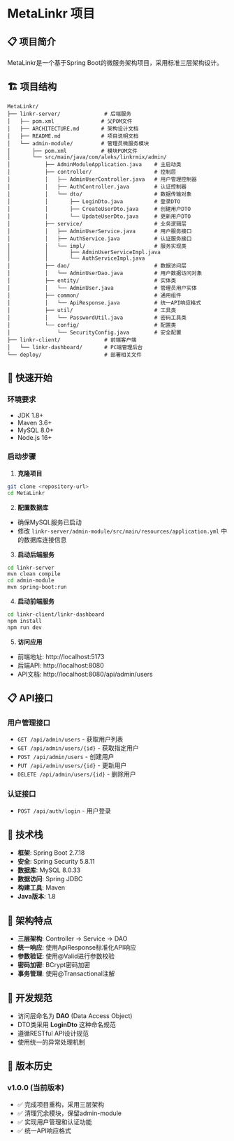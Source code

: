 # MetaLinkr 项目

## 📋 项目简介

MetaLinkr是一个基于Spring Boot的微服务架构项目，采用标准三层架构设计。

## 🏗️ 项目结构

```
MetaLinkr/
├── linkr-server/              # 后端服务
│   ├── pom.xml               # 父POM文件
│   ├── ARCHITECTURE.md       # 架构设计文档
│   ├── README.md             # 项目说明文档
│   └── admin-module/         # 管理员微服务模块
│       ├── pom.xml           # 模块POM文件
│       └── src/main/java/com/aleks/linkrmix/admin/
│           ├── AdminModuleApplication.java    # 主启动类
│           ├── controller/                    # 控制层
│           │   ├── AdminUserController.java   # 用户管理控制器
│           │   ├── AuthController.java        # 认证控制器
│           │   └── dto/                       # 数据传输对象
│           │       ├── LoginDto.java          # 登录DTO
│           │       ├── CreateUserDto.java     # 创建用户DTO
│           │       └── UpdateUserDto.java     # 更新用户DTO
│           ├── service/                       # 业务逻辑层
│           │   ├── AdminUserService.java      # 用户服务接口
│           │   ├── AuthService.java           # 认证服务接口
│           │   └── impl/                      # 服务实现类
│           │       ├── AdminUserServiceImpl.java
│           │       └── AuthServiceImpl.java
│           ├── dao/                           # 数据访问层
│           │   └── AdminUserDao.java          # 用户数据访问对象
│           ├── entity/                        # 实体类
│           │   └── AdminUser.java             # 管理员用户实体
│           ├── common/                        # 通用组件
│           │   └── ApiResponse.java           # 统一API响应格式
│           ├── util/                          # 工具类
│           │   └── PasswordUtil.java          # 密码工具类
│           └── config/                        # 配置类
│               └── SecurityConfig.java        # 安全配置
├── linkr-client/              # 前端客户端
│   └── linkr-dashboard/       # PC端管理后台
└── deploy/                    # 部署相关文件
```

## 🚀 快速开始

### 环境要求
- JDK 1.8+
- Maven 3.6+
- MySQL 8.0+
- Node.js 16+

### 启动步骤

1. **克隆项目**
```bash
git clone <repository-url>
cd MetaLinkr
```

2. **配置数据库**
- 确保MySQL服务已启动
- 修改 `linkr-server/admin-module/src/main/resources/application.yml` 中的数据库连接信息

3. **启动后端服务**
```bash
cd linkr-server
mvn clean compile
cd admin-module
mvn spring-boot:run
```

4. **启动前端服务**
```bash
cd linkr-client/linkr-dashboard
npm install
npm run dev
```

5. **访问应用**
- 前端地址: http://localhost:5173
- 后端API: http://localhost:8080
- API文档: http://localhost:8080/api/admin/users

## 📋 API接口

### 用户管理接口
- `GET /api/admin/users` - 获取用户列表
- `GET /api/admin/users/{id}` - 获取指定用户
- `POST /api/admin/users` - 创建用户
- `PUT /api/admin/users/{id}` - 更新用户
- `DELETE /api/admin/users/{id}` - 删除用户

### 认证接口
- `POST /api/auth/login` - 用户登录

## 🔧 技术栈

- **框架**: Spring Boot 2.7.18
- **安全**: Spring Security 5.8.11
- **数据库**: MySQL 8.0.33
- **数据访问**: Spring JDBC
- **构建工具**: Maven
- **Java版本**: 1.8

## 🎯 架构特点

- **三层架构**: Controller → Service → DAO
- **统一响应**: 使用ApiResponse标准化API响应
- **参数验证**: 使用@Valid进行参数校验
- **密码加密**: BCrypt密码加密
- **事务管理**: 使用@Transactional注解

## 📝 开发规范

- 访问层命名为 **DAO** (Data Access Object)
- DTO类采用 **LoginDto** 这种命名规范
- 遵循RESTful API设计规范
- 使用统一的异常处理机制

## 🔄 版本历史

### v1.0.0 (当前版本)
- ✅ 完成项目重构，采用三层架构
- ✅ 清理冗余模块，保留admin-module
- ✅ 实现用户管理和认证功能
- ✅ 统一API响应格式
